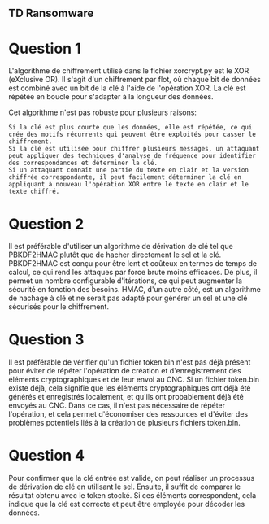 ## TD Ransomware

# Question 1 

L'algorithme de chiffrement utilisé dans le fichier xorcrypt.py est le XOR (eXclusive OR). Il s'agit d'un chiffrement par flot, où chaque bit de données est combiné avec un bit de la clé à l'aide de l'opération XOR. La clé est répétée en boucle pour s'adapter à la longueur des données.

Cet algorithme n'est pas robuste pour plusieurs raisons:

    Si la clé est plus courte que les données, elle est répétée, ce qui crée des motifs récurrents qui peuvent être exploités pour casser le chiffrement.
    Si la clé est utilisée pour chiffrer plusieurs messages, un attaquant peut appliquer des techniques d'analyse de fréquence pour identifier des correspondances et déterminer la clé.
    Si un attaquant connaît une partie du texte en clair et la version chiffrée correspondante, il peut facilement déterminer la clé en appliquant à nouveau l'opération XOR entre le texte en clair et le texte chiffré.

# Question 2

Il est préférable d'utiliser un algorithme de dérivation de clé tel que PBKDF2HMAC plutôt que de hacher directement le sel et la clé. PBKDF2HMAC est conçu pour être lent et coûteux en termes de temps de calcul, ce qui rend les attaques par force brute moins efficaces. De plus, il permet un nombre configurable d'itérations, ce qui peut augmenter la sécurité en fonction des besoins. HMAC, d'un autre côté, est un algorithme de hachage à clé et ne serait pas adapté pour générer un sel et une clé sécurisés pour le chiffrement.

# Question 3 

Il est préférable de vérifier qu'un fichier token.bin n'est pas déjà présent pour éviter de répéter l'opération de création et d'enregistrement des éléments cryptographiques et de leur envoi au CNC. Si un fichier token.bin existe déjà, cela signifie que les éléments cryptographiques ont déjà été générés et enregistrés localement, et qu'ils ont probablement déjà été envoyés au CNC. Dans ce cas, il n'est pas nécessaire de répéter l'opération, et cela permet d'économiser des ressources et d'éviter des problèmes potentiels liés à la création de plusieurs fichiers token.bin.

# Question 4

Pour confirmer que la clé entrée est valide, on peut réaliser un processus de dérivation de clé en utilisant le sel. Ensuite, il suffit de comparer le résultat obtenu avec le token stocké. Si ces éléments correspondent, cela indique que la clé est correcte et peut être employée pour décoder les données.
